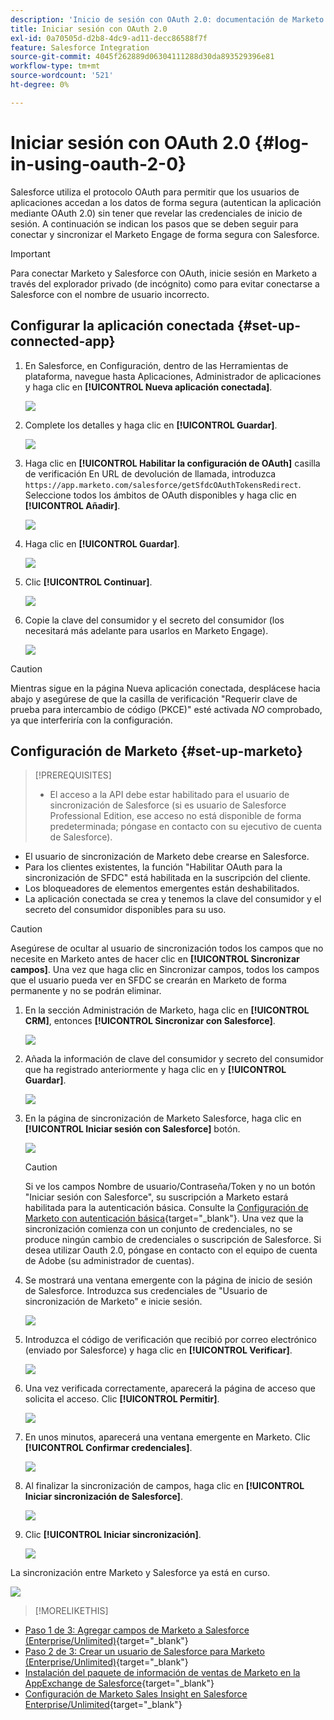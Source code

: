 ```yaml
---
description: 'Inicio de sesión con OAuth 2.0: documentación de Marketo: documentación del producto'
title: Iniciar sesión con OAuth 2.0
exl-id: 0a70505d-d2b8-4dc9-ad11-decc86588f7f
feature: Salesforce Integration
source-git-commit: 4045f262889d06304111288d30da893529396e81
workflow-type: tm+mt
source-wordcount: '521'
ht-degree: 0%

---
```


# Iniciar sesión con OAuth 2.0 {#log-in-using-oauth-2-0}

Salesforce utiliza el protocolo OAuth para permitir que los usuarios de aplicaciones accedan a los datos de forma segura (autentican la aplicación mediante OAuth 2.0) sin tener que revelar las credenciales de inicio de sesión. A continuación se indican los pasos que se deben seguir para conectar y sincronizar el Marketo Engage de forma segura con Salesforce.

>[!IMPORTANT]
>
>Para conectar Marketo y Salesforce con OAuth, inicie sesión en Marketo a través del explorador privado (de incógnito) como para evitar conectarse a Salesforce con el nombre de usuario incorrecto.

## Configurar la aplicación conectada {#set-up-connected-app}

1. En Salesforce, en Configuración, dentro de las Herramientas de plataforma, navegue hasta Aplicaciones, Administrador de aplicaciones y haga clic en **[!UICONTROL Nueva aplicación conectada]**.

   ![](assets/setting-up-oauth-2-1.png)

1. Complete los detalles y haga clic en **[!UICONTROL Guardar]**.

   ![](assets/setting-up-oauth-2-2.png)

1. Haga clic en **[!UICONTROL Habilitar la configuración de OAuth]** casilla de verificación En URL de devolución de llamada, introduzca `https://app.marketo.com/salesforce/getSfdcOAuthTokensRedirect`. Seleccione todos los ámbitos de OAuth disponibles y haga clic en **[!UICONTROL Añadir]**.

   ![](assets/setting-up-oauth-2-3.png)

1. Haga clic en **[!UICONTROL Guardar]**.

   ![](assets/setting-up-oauth-2-4.png)

1. Clic **[!UICONTROL Continuar]**.

   ![](assets/setting-up-oauth-2-5.png)

1. Copie la clave del consumidor y el secreto del consumidor (los necesitará más adelante para usarlos en Marketo Engage).

   ![](assets/setting-up-oauth-2-6.png)

>[!CAUTION]
>
>Mientras sigue en la página Nueva aplicación conectada, desplácese hacia abajo y asegúrese de que la casilla de verificación &quot;Requerir clave de prueba para intercambio de código (PKCE)&quot; esté activada _NO_ comprobado, ya que interferiría con la configuración.

## Configuración de Marketo {#set-up-marketo}

>[!PREREQUISITES]
>
>* El acceso a la API debe estar habilitado para el usuario de sincronización de Salesforce (si es usuario de Salesforce Professional Edition, ese acceso no está disponible de forma predeterminada; póngase en contacto con su ejecutivo de cuenta de Salesforce).
* El usuario de sincronización de Marketo debe crearse en Salesforce.
* Para los clientes existentes, la función &quot;Habilitar OAuth para la sincronización de SFDC&quot; está habilitada en la suscripción del cliente.
* Los bloqueadores de elementos emergentes están deshabilitados.
* La aplicación conectada se crea y tenemos la clave del consumidor y el secreto del consumidor disponibles para su uso.

>[!CAUTION]
>
Asegúrese de ocultar al usuario de sincronización todos los campos que no necesite en Marketo antes de hacer clic en **[!UICONTROL Sincronizar campos]**. Una vez que haga clic en Sincronizar campos, todos los campos que el usuario pueda ver en SFDC se crearán en Marketo de forma permanente y no se podrán eliminar.

1. En la sección Administración de Marketo, haga clic en **[!UICONTROL CRM]**, entonces **[!UICONTROL Sincronizar con Salesforce]**.

   ![](assets/setting-up-oauth-2-7.png)

1. Añada la información de clave del consumidor y secreto del consumidor que ha registrado anteriormente y haga clic en y **[!UICONTROL Guardar]**.

   ![](assets/setting-up-oauth-2-8.png)

1. En la página de sincronización de Marketo Salesforce, haga clic en **[!UICONTROL Iniciar sesión con Salesforce]** botón.

   ![](assets/setting-up-oauth-2-9.png)

   >[!CAUTION]
   >
   Si ve los campos Nombre de usuario/Contraseña/Token y no un botón &quot;Iniciar sesión con Salesforce&quot;, su suscripción a Marketo estará habilitada para la autenticación básica. Consulte la [Configuración de Marketo con autenticación básica](/help/marketo/product-docs/crm-sync/salesforce-sync/setup/enterprise-unlimited-edition/step-3-of-3-connect-marketo-and-salesforce-enterprise-unlimited.md){target="_blank"}. Una vez que la sincronización comienza con un conjunto de credenciales, no se produce ningún cambio de credenciales o suscripción de Salesforce. Si desea utilizar Oauth 2.0, póngase en contacto con el equipo de cuenta de Adobe (su administrador de cuentas).

1. Se mostrará una ventana emergente con la página de inicio de sesión de Salesforce. Introduzca sus credenciales de &quot;Usuario de sincronización de Marketo&quot; e inicie sesión.

   ![](assets/setting-up-oauth-2-10.png)

1. Introduzca el código de verificación que recibió por correo electrónico (enviado por Salesforce) y haga clic en **[!UICONTROL Verificar]**.

   ![](assets/setting-up-oauth-2-11.png)

1. Una vez verificada correctamente, aparecerá la página de acceso que solicita el acceso. Clic **[!UICONTROL Permitir]**.

   ![](assets/setting-up-oauth-2-12.png)

1. En unos minutos, aparecerá una ventana emergente en Marketo. Clic **[!UICONTROL Confirmar credenciales]**.

   ![](assets/setting-up-oauth-2-13.png)

1. Al finalizar la sincronización de campos, haga clic en **[!UICONTROL Iniciar sincronización de Salesforce]**.

   ![](assets/setting-up-oauth-2-14.png)

1. Clic **[!UICONTROL Iniciar sincronización]**.

   ![](assets/setting-up-oauth-2-15.png)

La sincronización entre Marketo y Salesforce ya está en curso.

![](assets/setting-up-oauth-2-16.png)

>[!MORELIKETHIS]
>
* [Paso 1 de 3: Agregar campos de Marketo a Salesforce (Enterprise/Unlimited)](/help/marketo/product-docs/crm-sync/salesforce-sync/setup/enterprise-unlimited-edition/step-1-of-3-add-marketo-fields-to-salesforce-enterprise-unlimited.md){target="_blank"}
* [Paso 2 de 3: Crear un usuario de Salesforce para Marketo (Enterprise/Unlimited)](/help/marketo/product-docs/crm-sync/salesforce-sync/setup/enterprise-unlimited-edition/step-2-of-3-create-a-salesforce-user-for-marketo-enterprise-unlimited.md){target="_blank"}
* [Instalación del paquete de información de ventas de Marketo en la AppExchange de Salesforce](/help/marketo/product-docs/marketo-sales-insight/msi-for-salesforce/installation/install-marketo-sales-insight-package-in-salesforce-appexchange.md){target="_blank"}
* [Configuración de Marketo Sales Insight en Salesforce Enterprise/Unlimited](/help/marketo/product-docs/marketo-sales-insight/msi-for-salesforce/configuration/configure-marketo-sales-insight-in-salesforce-enterprise-unlimited.md){target="_blank"}
